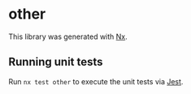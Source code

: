 # other

This library was generated with [Nx](https://nx.dev).

## Running unit tests

Run `nx test other` to execute the unit tests via [Jest](https://jestjs.io).
